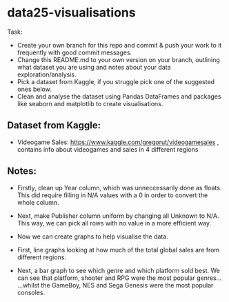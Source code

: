 # data25-visualisations

Task: 
- Create your own branch for this repo and commit & push your work to it frequently with good commit messages.
- Change this README.md to your own version on your branch, outlining what dataset you are using and notes about your data exploration/analysis.
- Pick a dataset from Kaggle, if you struggle pick one of the suggested ones below. 
- Clean and analyse the dataset using Pandas DataFrames and packages like seaborn and matplotlib to create visualisations.

## Dataset from Kaggle:

- Videogame Sales: https://www.kaggle.com/gregorut/videogamesales , contains info about videogames and sales in 4 different regions

## Notes:

- Firstly, clean up Year column, which was unneccessarily done as floats.
  This did require filling in N/A values with a 0 in order to convert the whole column.

- Next, make Publisher column uniform by changing all Unknown to N/A.
  This way, we can pick all rows with no value in a more efficient way.
  
- Now we can create graphs to help visualise the data.

- First, line graphs looking at how much of the total global sales are from different regions.

- Next, a bar graph to see which genre and which platform sold best.
  We can see that platform, shooter and RPG were the most popular genres...
  ...whilst the GameBoy, NES and Sega Genesis were the most popular consoles.
